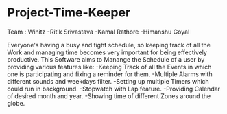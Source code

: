 # Project-Time-Keeper
Team : Winitz
-Ritik Srivastava
-Kamal Rathore
-Himanshu Goyal

Everyone's having a busy and tight schedule, so keeping track of all the Work and managing time becomes very important for being effectively productive.
This Software aims to Manange the Schedule of a user by providing various features like:
-Keeping Track of all the Events in which one is participating and fixing a reminder for them.
-Multiple Alarms with different sounds and weekdays filter.
-Setting up multiple Timers which could run in background.
-Stopwatch with Lap feature.
-Providing Calendar of desired month and year.
-Showing time of different Zones around the globe.
